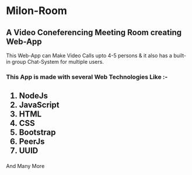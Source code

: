 # Milon-Room

## A Video Coneferencing Meeting Room creating Web-App

<p>This Web-App can Make Video Calls upto 4-5 persons & it also has a built-in group Chat-System for multiple users.</p>

### This App is made with several Web Technologies Like :-

## <ol><li>NodeJs</li><li>JavaScript</li><li>HTML</li><li>CSS</li><li>Bootstrap</li><li>PeerJs</li><li>UUID</li></ol>

And Many More
